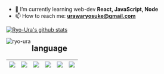 <!-- <h1 align="center">Hi 👋, I'm Ryosuke Urawa</h1> -->
<!-- <h3 align="center">An University student desiring to work as an engineer</h3> -->

- 🌱 I’m currently learning web-dev **React, JavaScript, Node**
- 📫 How to reach me: **urawaryosuke@gmail.com**

[![Ryo-Ura's github stats](https://github-readme-stats.vercel.app/api?username=Ryo-Ura&count_private=true&show_icons=true&theme=tokyonight)](https://github.com/Ryo-Ura/)

<p></p>

<p><img align="left" src="https://github-readme-stats.vercel.app/api/top-langs?username=ryo-ura&show_icons=true&locale=en&layout=compact" alt="ryo-ura" /></p>


<!-- <p>&nbsp;<img align="center" src="https://github-readme-stats.vercel.app/api?username=ryo-ura&show_icons=true&locale=en" alt="ryo-ura" /></p> -->


## language
<img src="https://img.shields.io/badge/-C++-1572B6.svg?logo=c%2B%2B&style=plastic">|<img src="https://img.shields.io/badge/-JavaScript-3399FF.svg?logo=javascript&style=plastic">|<img src="https://img.shields.io/badge/-Java-007396.svg?logo=java&style=plastic">|<img src="https://img.shields.io/badge/-Rust-E34F26.svg?logo=rust&style=plastic">|<img src="https://img.shields.io/badge/-Go-40E0D0.svg?logo=Go&style=plastic">|<img src="https://img.shields.io/badge/-Python-FFFF00.svg?logo=Python&style=plastic">
:--:|:--:|:--:|:--:|:--:|:--:|

<!-- <img src="https://img.shields.io/badge/-C++-1572B6.svg?logo=c%2B%2B&style=plastic">|
<img src="https://img.shields.io/badge/-JavaScript-3399FF.svg?logo=javascript&style=plastic">|
<img src="https://img.dart.io/badge/-Dart-0175C2.svg?logo=dart&style=plastic">|
<img src="https://img.shields.io/badge/-Java-007396.svg?logo=java&style=plastic">|
<img src="https://img.shields.io/badge/-Python-FFFF00.svg?logo=python&style=plastic">
:--:|:--:|:--:|:--:|:--:| -->

